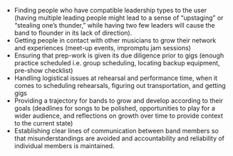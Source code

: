 - Finding people who have compatible leadership types to the user (having multiple leading people might lead to a sense of “upstaging” or “stealing one’s thunder,” while having two few leaders will cause the band to flounder in its lack of direction).
- Getting people in contact with other musicians to grow their network and experiences (meet-up events, impromptu jam sessions)
- Ensuring that prep-work is given its due diligence prior to gigs (enough practice scheduled i.e. group scheduling, locating backup equipment, pre-show checklist)
- Handling logistical issues at rehearsal and performance time, when it comes to scheduling rehearsals, figuring out transportation, and getting gigs
- Providing a trajectory for bands to grow and develop according to their goals (deadlines for songs to be polished, opportunities to play for a wider audience, and reflections on growth over time to provide context to the current state)
- Establishing clear lines of communication between band members so that misunderstandings are avoided and accountability and reliability of individual members is maintained.
